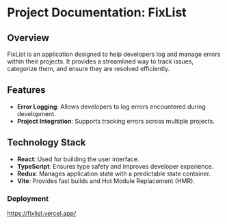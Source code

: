 # Project Documentation: FixList

## Overview
FixList is an application designed to help developers log and manage errors within their projects. It provides a streamlined way to track issues, categorize them, and ensure they are resolved efficiently.

## Features
- **Error Logging**: Allows developers to log errors encountered during development.
- **Project Integration**: Supports tracking errors across multiple projects.

## Technology Stack
- **React**: Used for building the user interface.
- **TypeScript**: Ensures type safety and improves developer experience.
- **Redux**: Manages application state with a predictable state container.
- **Vite**: Provides fast builds and Hot Module Replacement (HMR).

### Deployment
[](https://fixlist.vercel.app/)https://fixlist.vercel.app/
